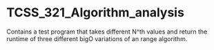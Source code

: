# TCSS_321_Algorithm_analysis
Contains a test program that takes different N^th values and return the runtime of three different bigO variations of an range algorithm.
